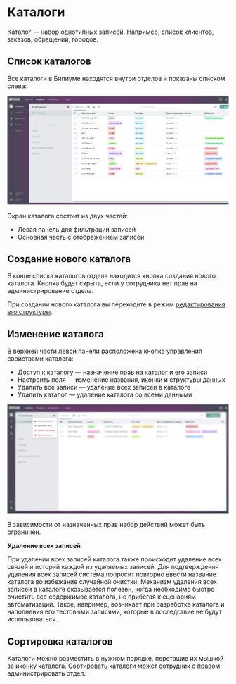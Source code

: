 # Каталоги

Каталог — набор однотипных записей. Например, список клиентов, заказов, обращений, городов.

## Список каталогов

Все каталоги в Бипиуме находятся внутри отделов и показаны списком слева:

![](<../../../.gitbook/assets/1 - Список каталогов 2.png>)

Экран каталога состоит из двух частей:

* Левая панель для фильтрации записей
* Основная часть с отображением записей

## Создание нового каталога

В конце списка каталогов отдела находится кнопка создания нового каталога. Кнопка будет скрыта, если у сотрудника нет прав на администрирование отдела.

При создании нового каталога вы переходите в режим [редактирования его структуры](edit.md).

## Изменение каталога

В верхней части левой панели расположена кнопка управления свойствами каталога:

* Доступ к каталогу — назначение прав на каталог и его записи
* Настроить поля — изменение названия, иконки и структуры данных
* Удалить все записи — удаление всех записей в каталоге
* Удалить каталог — удаление каталога со всеми данными

![](<../../../.gitbook/assets/3 - Изменение каталога 2 (1).png>)

В зависимости от назначенных прав набор действий может быть ограничен.

**Удаление всех записей**

При удалении всех записей каталога также происходит удаление всех связей и историй каждой из удаляемых записей. Для подтверждения удаления всех записей система попросит повторно ввести название каталога во избежание случайной очистки. Механизм удаления всех записей в каталоге оказывается полезен, когда необходимо быстро очистить все содержимое каталога, не прибегая к сценариям автоматизаций. Такое, например, возникает при разработке каталога и наполнения его тестовыми записями, которые в последствие не будут использоваться.

## Сортировка каталогов

Каталоги можно разместить в нужном порядке, перетащив их мышкой за иконку каталога. Сортировать каталоги может сотрудник с правом администрировать отдел.
